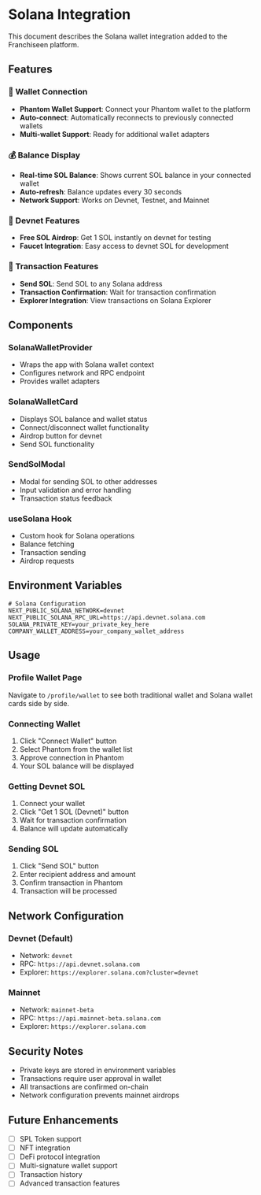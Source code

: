 # Solana Integration

This document describes the Solana wallet integration added to the Franchiseen platform.

## Features

### 🔗 Wallet Connection
- **Phantom Wallet Support**: Connect your Phantom wallet to the platform
- **Auto-connect**: Automatically reconnects to previously connected wallets
- **Multi-wallet Support**: Ready for additional wallet adapters

### 💰 Balance Display
- **Real-time SOL Balance**: Shows current SOL balance in your connected wallet
- **Auto-refresh**: Balance updates every 30 seconds
- **Network Support**: Works on Devnet, Testnet, and Mainnet

### 🚀 Devnet Features
- **Free SOL Airdrop**: Get 1 SOL instantly on devnet for testing
- **Faucet Integration**: Easy access to devnet SOL for development

### 💸 Transaction Features
- **Send SOL**: Send SOL to any Solana address
- **Transaction Confirmation**: Wait for transaction confirmation
- **Explorer Integration**: View transactions on Solana Explorer

## Components

### SolanaWalletProvider
- Wraps the app with Solana wallet context
- Configures network and RPC endpoint
- Provides wallet adapters

### SolanaWalletCard
- Displays SOL balance and wallet status
- Connect/disconnect wallet functionality
- Airdrop button for devnet
- Send SOL functionality

### SendSolModal
- Modal for sending SOL to other addresses
- Input validation and error handling
- Transaction status feedback

### useSolana Hook
- Custom hook for Solana operations
- Balance fetching
- Transaction sending
- Airdrop requests

## Environment Variables

```env
# Solana Configuration
NEXT_PUBLIC_SOLANA_NETWORK=devnet
NEXT_PUBLIC_SOLANA_RPC_URL=https://api.devnet.solana.com
SOLANA_PRIVATE_KEY=your_private_key_here
COMPANY_WALLET_ADDRESS=your_company_wallet_address
```

## Usage

### Profile Wallet Page
Navigate to `/profile/wallet` to see both traditional wallet and Solana wallet cards side by side.

### Connecting Wallet
1. Click "Connect Wallet" button
2. Select Phantom from the wallet list
3. Approve connection in Phantom
4. Your SOL balance will be displayed

### Getting Devnet SOL
1. Connect your wallet
2. Click "Get 1 SOL (Devnet)" button
3. Wait for transaction confirmation
4. Balance will update automatically

### Sending SOL
1. Click "Send SOL" button
2. Enter recipient address and amount
3. Confirm transaction in Phantom
4. Transaction will be processed

## Network Configuration

### Devnet (Default)
- Network: `devnet`
- RPC: `https://api.devnet.solana.com`
- Explorer: `https://explorer.solana.com?cluster=devnet`

### Mainnet
- Network: `mainnet-beta`
- RPC: `https://api.mainnet-beta.solana.com`
- Explorer: `https://explorer.solana.com`

## Security Notes

- Private keys are stored in environment variables
- Transactions require user approval in wallet
- All transactions are confirmed on-chain
- Network configuration prevents mainnet airdrops

## Future Enhancements

- [ ] SPL Token support
- [ ] NFT integration
- [ ] DeFi protocol integration
- [ ] Multi-signature wallet support
- [ ] Transaction history
- [ ] Advanced transaction features

